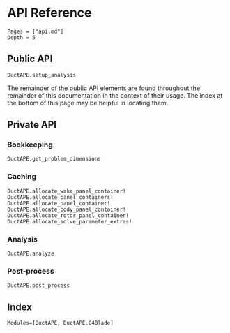 # API Reference

```@contents
Pages = ["api.md"]
Depth = 5
```

## Public API

```@docs
DuctAPE.setup_analysis
```

The remainder of the public API elements are found throughout the remainder of this documentation in the context of their usage.  The index at the bottom of this page may be helpful in locating them.

## Private API

### Bookkeeping
```@docs
DuctAPE.get_problem_dimensions
```

### Caching
```@docs
DuctAPE.allocate_wake_panel_container!
DuctAPE.allocate_panel_containers!
DuctAPE.allocate_panel_container!
DuctAPE.allocate_body_panel_container!
DuctAPE.allocate_rotor_panel_container!
DuctAPE.allocate_solve_parameter_extras!
```


### Analysis
```@docs
DuctAPE.analyze
```

### Post-process
```@docs
DuctAPE.post_process
```

## Index

```@index
Modules=[DuctAPE, DuctAPE.C4Blade]
```
